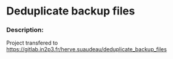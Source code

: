 Deduplicate backup files
========================

### Description:
Project transfered to https://gitlab.in2p3.fr/herve.suaudeau/deduplicate_backup_files

